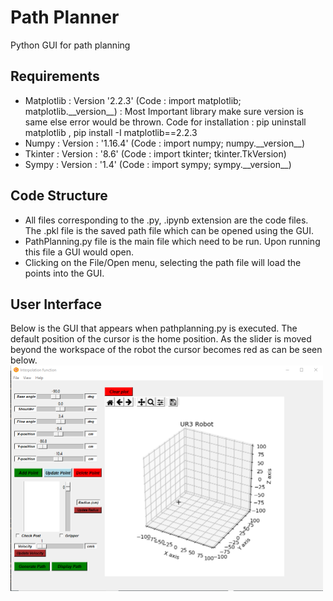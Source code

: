 # Path Planner
Python GUI for path planning
## Requirements
* Matplotlib : Version '2.2.3' (Code :  import matplotlib; matplotlib.\_\_version\_\_) : Most Important library make sure version is same else error would be thrown. Code for installation : pip uninstall matplotlib , pip install -I matplotlib==2.2.3
* Numpy : Version : '1.16.4' (Code :  import numpy; numpy.\_\_version\_\_)
* Tkinter : Version : '8.6' (Code :  import tkinter; tkinter.TkVersion)
* Sympy : Version : '1.4' (Code :  import sympy; sympy.\_\_version\_\_)
## Code Structure
* All files corresponding to the .py, .ipynb extension are the code files. The .pkl file is the saved path file which can be opened using the GUI.
* PathPlanning.py file is the main file which need to be run. Upon running this file a GUI would open.
* Clicking on the File/Open menu, selecting the path file will load the points into the GUI.
## User Interface
Below is the GUI that appears when pathplanning.py is executed. The default position of the cursor is the home position. As the slider is moved beyond the workspace of the robot the cursor becomes red as can be seen below. <br>
<img src = "img/UI.PNG" width="500">
<!-- ![](img/UI.PNG)-->
